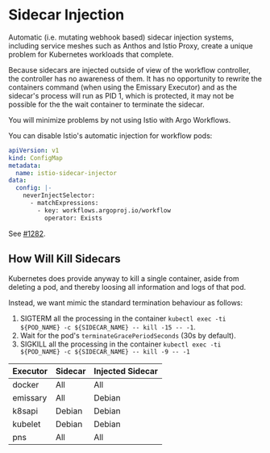 # Sidecar Injection

Automatic (i.e. mutating webhook based) sidecar injection systems, including service meshes such as Anthos and Istio
Proxy, create a unique problem for Kubernetes workloads that complete.

Because sidecars are injected outside of view of the workflow controller, the controller has no awareness of them. It
has no opportunity to rewrite the containers command (when using the Emissary Executor) and as the sidecar's process
will run as PID 1, which is protected, it may not be possible for the the wait container to terminate the sidecar.

You will minimize problems by not using Istio with Argo Workflows.

You can disable Istio's automatic injection for workflow pods:

```yaml
apiVersion: v1
kind: ConfigMap
metadata:
  name: istio-sidecar-injector
data:
  config: |-
    neverInjectSelector:
      - matchExpressions:
        - key: workflows.argoproj.io/workflow
          operator: Exists
```

See [#1282](https://github.com/argoproj/argo-workflows/issues/1282).

## How Will Kill Sidecars

Kubernetes does provide anyway to kill a single container, aside from deleting a pod, and thereby loosing all
information and logs of that pod.

Instead, we want mimic the standard termination behaviour as follows:

1. SIGTERM all the processing in the container `kubectl exec -ti ${POD_NAME} -c ${SIDECAR_NAME} -- kill -15 -- -1`.
1. Wait for the pod's `terminateGracePeriodSeconds` (30s by default).
1. SIGKILL all the processing in the container `kubectl exec -ti ${POD_NAME} -c ${SIDECAR_NAME} -- kill -9 -- -1`
   
| Executor | Sidecar | Injected Sidecar | 
|---|---|---|
| docker | All | All | 
| emissary | All | Debian | 
| k8sapi | Debian | Debian | 
| kubelet | Debian | Debian | 
| pns | All | All | 